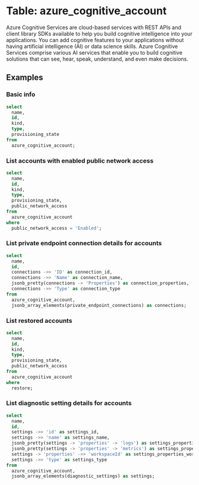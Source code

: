 # Table: azure_cognitive_account

Azure Cognitive Services are cloud-based services with REST APIs and client library SDKs available to help you build cognitive intelligence into your applications. You can add cognitive features to your applications without having artificial intelligence (AI) or data science skills. Azure Cognitive Services comprise various AI services that enable you to build cognitive solutions that can see, hear, speak, understand, and even make decisions.

## Examples

### Basic info

```sql
select
  name,
  id,
  kind,
  type,
  provisioning_state
from
  azure_cognitive_account;
```

### List accounts with enabled public network access

```sql
select
  name,
  id,
  kind,
  type,
  provisioning_state,
  public_network_access
from
  azure_cognitive_account
where
  public_network_access = 'Enabled';
```

### List private endpoint connection details for accounts

```sql
select
  name,
  id,
  connections ->> 'ID' as connection_id,
  connections ->> 'Name' as connection_name,
  jsonb_pretty(connections -> 'Properties') as connection_properties,
  connections ->> 'Type' as connection_type
from
  azure_cognitive_account,
  jsonb_array_elements(private_endpoint_connections) as connections;
```

### List restored accounts

```sql
select
  name,
  id,
  kind,
  type,
  provisioning_state,
  public_network_access
from
  azure_cognitive_account
where
  restore;
```

### List diagnostic setting details for accounts

```sql
select
  name,
  id,
  settings ->> 'id' as settings_id,
  settings ->> 'name' as settings_name,
  jsonb_pretty(settings -> 'properties' -> 'logs') as settings_properties_logs,
  jsonb_pretty(settings -> 'properties' -> 'metrics') as settings_properties_metrics,
  settings -> 'properties' ->> 'workspaceId' as settings_properties_workspaceId,
  settings ->> 'type' as settings_type
from
  azure_cognitive_account,
  jsonb_array_elements(diagnostic_settings) as settings;
```
